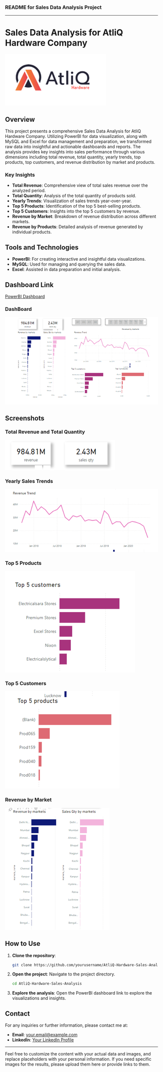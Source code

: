 ### README for Sales Data Analysis Project

---

# Sales Data Analysis for AtliQ Hardware Company

![AtliQ Logo](images/487090-company-logo.png)

## Overview

This project presents a comprehensive Sales Data Analysis for AtliQ Hardware Company. Utilizing PowerBI for data visualization, along with MySQL and Excel for data management and preparation, we transformed raw data into insightful and actionable dashboards and reports. The analysis provides key insights into sales performance through various dimensions including total revenue, total quantity, yearly trends, top products, top customers, and revenue distribution by market and products.

### Key Insights

- **Total Revenue**: Comprehensive view of total sales revenue over the analyzed period.
- **Total Quantity**: Analysis of the total quantity of products sold.
- **Yearly Trends**: Visualization of sales trends year-over-year.
- **Top 5 Products**: Identification of the top 5 best-selling products.
- **Top 5 Customers**: Insights into the top 5 customers by revenue.
- **Revenue by Market**: Breakdown of revenue distribution across different markets.
- **Revenue by Products**: Detailed analysis of revenue generated by individual products.

## Tools and Technologies

- **PowerBI**: For creating interactive and insightful data visualizations.
- **MySQL**: Used for managing and querying the sales data.
- **Excel**: Assisted in data preparation and initial analysis.

## Dashboard Link

[PowerBI Dashboard](https://app.powerbi.com/groups/me/reports/e392dfe2-062f-4bdd-bf1b-b63b97e43941?ctid=fca14908-1b94-4e46-a78c-a3abd2dba34b&pbi_source=linkShare)

### DashBoard

![Dashboard image](images/img1.PNG)

## Screenshots

### Total Revenue and Total Quantity

![Total Revenue and Total Quantity](images/img2.PNG)

### Yearly Sales Trends

![Yearly Trends](images/img3.PNG)

### Top 5 Products

![Top 5 Products](images/img4.PNG)

### Top 5 Customers

![Top 5 Customers](images/img5.PNG)

### Revenue by Market

![Revenue by Market](images/img6.PNG)

## How to Use

1. **Clone the repository**:
   ```bash
   git clone https://github.com/yourusername/AtliQ-Hardware-Sales-Analysis.git
   ```
2. **Open the project**: Navigate to the project directory.
   ```bash
   cd AtliQ-Hardware-Sales-Analysis
   ```
3. **Explore the analysis**: Open the PowerBI dashboard link to explore the visualizations and insights.

## Contact

For any inquiries or further information, please contact me at:
- **Email**: your.email@example.com
- **LinkedIn**: [Your LinkedIn Profile](https://www.linkedin.com/in/jyothi-santala/)

---

Feel free to customize the content with your actual data and images, and replace placeholders with your personal information. If you need specific images for the results, please upload them here or provide links to them.
